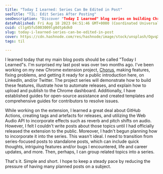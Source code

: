 ```yaml
---
title: "Today I Learned: Series Can Be Edited in Post"
seoTitle: "TIL: Edit Series After Posting"
seoDescription: "Discover "Today I Learned" blog series on building Chrome extensions, using GitHub Actions, Web Audio API, and open-source collaboration"
datePublished: Fri Aug 18 2023 04:51:46 GMT+0000 (Coordinated Universal Time)
cuid: cllg45fu5003009lg0dtp6dk0
slug: today-i-learned-series-can-be-edited-in-post
cover: https://cdn.hashnode.com/res/hashnode/image/stock/unsplash/OgvqXGL7XO4/upload/3ceaa6d27bfa702022d205646e996129.jpeg
tags: til

---
```


I learned today that my main blog posts should be called "Today I Learned"s. I'm surprised my last post was over two months ago. I've been working on my new Chrome extension project, [Chorus](https://github.com/cdrani/chorus), making features, fixing problems, and getting it ready for a public introduction here, on LinkedIn, and/or Twitter. The project series will demonstrate how to build these features, illustrate how to automate releases, and explain how to upload and publish to the Chrome dashboard. Additionally, I have established guides for open-source assistance and created templates and comprehensive guides for contributors to resolve issues.

While working on the extension, I learned a great deal about GitHub Actions, creating tags and artefacts for releases, and utilizing the Web Audio API to incorporate effects such as reverb and pitch shifts on audio. However, I felt I couldn't write posts about those topics until I had officially released the extension to the public. Moreover, I hadn't begun planning how to incorporate it into the series. This wasn't ideal. I need to transition from series-focused posts to standalone posts, which can include quick thoughts, intriguing features and/or bugs I encountered, life and career updates, and more. Then, perhaps, I can group related topics into a series.

That's it. Simple and short. I hope to keep a steady pace by reducing the pressure of having many planned posts on a subject.